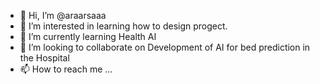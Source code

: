 - 👋 Hi, I’m @araarsaaa
- 👀 I’m interested in learning how to design progect.
- 🌱 I’m currently learning Health AI
- 💞️ I’m looking to collaborate on Development of AI for bed prediction in the Hospital
- 📫 How to reach me ...

<!---
araarsaaa/araarsaaa is a ✨ special ✨ repository because its `README.md` (this file) appears on your GitHub profile.
You can click the Preview link to take a look at your changes.
--->
